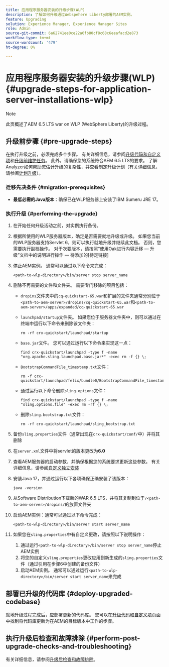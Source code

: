```yaml
---
title: 应用程序服务器安装的升级步骤(WLP)
description: 了解如何升级通过Webspehere Liberty部署的AEM实例。
feature: Upgrading
solution: Experience Manager, Experience Manager Sites
role: Admin
source-git-commit: 6a62741ee0ce22a6fb80cf8c68c6eeafacd2e873
workflow-type: tm+mt
source-wordcount: '479'
ht-degree: 0%

---
```


# 应用程序服务器安装的升级步骤(WLP) {#upgrade-steps-for-application-server-installations-wlp}

>[!NOTE]
>
>此页概述了AEM 6.5 LTS war on WLP (WebSphere Liberty)的升级过程。

## 升级前步骤 {#pre-upgrade-steps}

在执行升级之前，必须完成多个步骤。 有关详细信息，请参阅[升级代码和自定义项](/help/sites-deploying/upgrading-code-and-customizations.md)和[升级前维护任务](/help/sites-deploying/pre-upgrade-maintenance-tasks.md)。 此外，请确保您的系统符合AEM 6.5 LTS的要求。 了解Analyzer如何帮助您估计升级的复杂性，并查看制定升级计划（有关详细信息，请参阅[计划升级](/help/sites-deploying/upgrade-planning.md)）。

### 迁移先决条件 {#migration-prerequisites}

* **最低必需的Java版本**：确保已在WLP服务器上安装了IBM Sumeru JRE 17。

### 执行升级 {#performing-the-upgrade}

1. 在开始任何升级活动之前，对实例执行备份。
1. 根据所使用的WLP服务器版本，确定是否需要就地升级或升级。 如果您当前的WLP服务器支持Servlet 6，则可以执行就地升级并继续此文档。 否则，您需要执行副档操作。 对于次要版本，请按照“使用Oak进行内容迁移 — 升级”文档中的说明进行操作 — 待添加的[待定链接]
1. 停止AEM实例。 通常可以通过以下命令来完成：

   ```shell
   <path-to-wlp-directory>/bin/server stop server_name
   ```

1. 删除不再需要的文件和文件夹。 需要专门移除的项目包括：

   * `dropins`文件夹中的`cq-quickstart-65.war`和扩展的文件夹通常分别位于`<path-to-aem-server>/dropins/cq-quickstart-65.war`和`<path-to-aem-server>/apps/expanded/cq-quickstart-65.war`
   * `launchpad/startup`文件夹。 如果您位于服务器文件夹中，则可以通过在终端中运行以下命令来删除该文件夹：

     ```shell
     rm -rf crx-quickstart/launchpad/startup
     ```

   * `base.jar`文件。 您可以通过运行以下命令来实现这一点：

     ```shell
     find crx-quickstart/launchpad -type f -name 
     "org.apache.sling.launchpad.base.jar*" -exec rm -f {} \;
     ```

   * `BootstrapCommandFile_timestamp.txt`文件：

     ```shell
     rm -f crx-quickstart/launchpad/felix/bundle0/BootstrapCommandFile_timestamp.txt
     ```

   * 通过运行以下命令删除`sling.options`文件：

     ```shell
     find crx-quickstart/launchpad -type f -name "sling.options.file" -exec rm -rf {} \; 
     ```

   * 删除`sling.bootstrap.txt`文件：

     ```shell
     rm -rf crx-quickstart/launchpad/sling_bootstrap.txt
     ```

1. 备份`sling.properties`文件（通常出现在`crx-quickstart/conf/`中）并将其删除
1. 在`server.xml`文件中将servlet的版本更改为&#x200B;**6.0**
1. 查看AEM服务器的启动参数，并确保根据您的系统要求更新这些参数。 有关详细信息，请参阅[自定义独立安装](/help/sites-deploying/custom-standalone-install.md)
1. 安装Java 17，并通过运行以下各项确保正确安装了该版本：

   ```shell
   java -version
   ```

1. 从Software Distribution下载新的WAR 6.5 LTS，并将其复制到位于`/<path-to-aem-server>/dropins/`的放置文件夹
1. 启动AEM实例：通常可以通过以下命令完成：

   ```shell
   <path-to-wlp-directory>/bin/server start server_name
   ```

1. 如果您在`sling.properties`中有自定义更改，请按照以下说明操作：

   1. 通过运行`<path-to-wlp-directory>/bin/server stop server_name`停止AEM实例
   1. 将您的自定义`sling.properties`更改应用到新生成的`sling.properties`文件（通过引用在步骤6中创建的备份文件）
   1. 启动AEM实例。 通常可以通过运行`<path-to-wlp-directory>/bin/server start server_name`来完成

## 部署已升级的代码库 {#deploy-upgraded-codebase}

就地升级过程完成后，应部署更新的代码库。 您可以在[升级代码和自定义项](/help/sites-deploying/upgrading-code-and-customizations.md)页面中找到将代码库更新为在AEM的目标版本中工作的步骤。

## 执行升级后检查和故障排除 {#perform-post-upgrade-checks-and-troubleshooting}

有关详细信息，请参阅[升级后检查和故障排除](/help/sites-deploying/post-upgrade-checks-and-troubleshooting.md)。